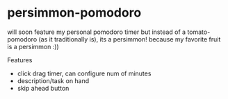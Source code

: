 # persimmon-pomodoro

will soon feature my personal pomodoro timer
but instead of a tomato-pomodoro (as it traditionally is), its a persimmon!
because my favorite fruit is a persimmon :))

Features
- click drag timer, can configure num of minutes
- description/task on hand
- skip ahead button 
